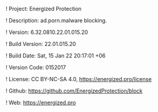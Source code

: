 ! Project: Energized Protection

! Description: ad.porn.malware blocking.

! Version: 6.32.0810.22.01.015.20

! Build Version: 22.01.015.20

! Build Date: Sat, 15 Jan 22 20:17:01 +06

! Version Code: 0152017

! License: CC BY-NC-SA 4.0, https://energized.pro/license

! Github: https://github.com/EnergizedProtection/block

! Web: https://energized.pro
